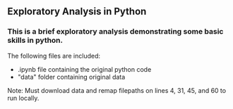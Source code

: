 ## Exploratory Analysis in Python

### This is a brief exploratory analysis demonstrating some basic skills in python. 

The following files are included: 
- .ipynb file containing the original python code
- "data" folder containing original data

Note: Must download data and remap filepaths on lines 4, 31, 45, and 60 to run locally.   
